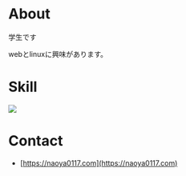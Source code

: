 # About
学生です

webとlinuxに興味があります。
# Skill

<img src="https://skillicons.dev/icons?i=git,html,css,windows,linux,arch,vim" />

# Contact
- [https://naoya0117.com](https://naoya0117.com)
<!--
<img src="https://github-readme-stats.vercel.app/api?username=naoya0117&&show_icons=true" /><img src="https://github-readme-stats.vercel.app/api/top-langs/?username=naoya0117&hide=Vim%20Script&langs_count=10&layout=compact" />

<img src="https://github-profile-trophy.vercel.app/?username=naoya0117" />
-->

